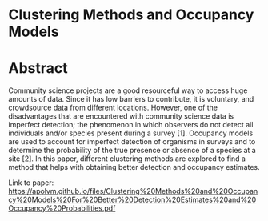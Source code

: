 # Clustering Methods and Occupancy Models

# Abstract

Community science projects are a good
resourceful way to access huge amounts of
data. Since it has low barriers to contribute,
it is voluntary, and crowdsource data from
different locations. However, one of the
disadvantages that are encountered with
community science data is imperfect
detection; the phenomenon in which
observers do not detect all individuals and/or
species present during a survey [1].
Occupancy models are used to account for
imperfect detection of organisms in surveys
and to determine the probability of the true
presence or absence of a species at a site [2].
In this paper, different clustering methods
are explored to find a method that helps with
obtaining better detection and occupancy
estimates.

Link to paper: https://apolvm.github.io/files/Clustering%20Methods%20and%20Occupancy%20Models%20For%20Better%20Detection%20Estimates%20and%20Occupancy%20Probabilities.pdf

